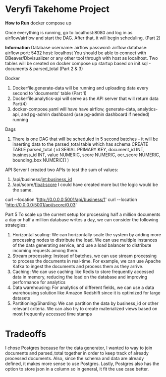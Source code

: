 # Veryfi Takehome Project

**How to Run**
docker compose up

Once everything is running, go to localhost:8080 and log in as airflow/airflow and start the DAG. After that, it will begin scheduling. (Part 2)

**Information**
Database
username: airflow
password: airflow
database: airflow
port: 5432
host: localhost
You should be able to connect with DBeaver/Dbvisualizer or any other tool through with host as localhost. 
Two tables will be created on docker compose up startup based on init.sql - documents & parsed_total (Part 2 & 3)

Docker
1. Dockerfile.generate-data will be running and uploading data every second to 'documents' table (Part 1)
2. Dockerfile.analytics-api will serve as the API server that will return data Part(4)
3. docker-compose.yaml will have have airflow, generate-data, analytics-api, and pg-admin dashboard (use pg-admin dashboard if needed) running

Dags
1. There is one DAG that will be scheduled in 5 second batches - it will be inserting data to the parsed_total table which has schema 
CREATE TABLE parsed_total (
    id SERIAL PRIMARY KEY,
    document_id INT,
    business_id INT,
    value NUMERIC,
    score NUMERIC,
    ocr_score NUMERIC,
    bounding_box NUMERIC[]
)

API Server 
I created two APIs to test the sum of values:
1. /api/business/<int:business_id>
2. /api/score/<float:score>
I could have created more but the logic would be the same.

curl --location 'http://0.0.0.0:5001/api/business/1'
curl --location 'http://0.0.0.0:5001/api/score/0.03'

Part 5
To scale up the current setup for processing half a million documents a day or half a million database writes a day, we can consider the following strategies:
1. Horizontal scaling: We can horizontally scale the system by adding more processing nodes to distribute the load. We can use multiple instances of the data generating service, and use a load balancer to distribute incoming requests among them.
2. Stream processing: Instead of batches, we can use stream processing to process the documents in real-time. For example, we can use Apache Kafka to ingest the documents and process them as they arrive.
3. Caching: We can use caching like Redis to store frequently accessed data in memory, reducing the load on the database and improving performance for analytics
4. Data warehousing: For analytics of different fields, we can use a data warehousing solution like Amazon Redshift since it is optimized for large datasets
5. Partitioning/Sharding: We can partition the data by business_id or other relevant criteria. We can also try to create materialized views based on most frequently accessed time stamps

# Tradeoffs
I chose Postgres because for the data generator, I wanted to way to join documents and parsed_total together in order to keep track of already processed documents. Also, since the schema and data are already defined, it makes more sense to use Postgres. Lastly, Postgres also has the option to store json in a column so in general, it fit the use case better.
